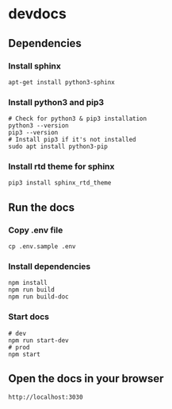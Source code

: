 # devdocs

## Dependencies

### Install sphinx

    apt-get install python3-sphinx

### Install python3 and pip3

    # Check for python3 & pip3 installation
    python3 --version
    pip3 --version
    # Install pip3 if it's not installed
    sudo apt install python3-pip

### Install rtd theme for sphinx

    pip3 install sphinx_rtd_theme

## Run the docs

### Copy .env file

    cp .env.sample .env

### Install dependencies

    npm install
    npm run build
    npm run build-doc

### Start docs

    # dev
    npm run start-dev
    # prod
    npm start

## Open the docs in your browser

    http://localhost:3030
